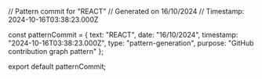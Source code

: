 // Pattern commit for "REACT"
// Generated on 16/10/2024
// Timestamp: 2024-10-16T03:38:23.000Z

const patternCommit = {
  text: "REACT",
  date: "16/10/2024",
  timestamp: "2024-10-16T03:38:23.000Z",
  type: "pattern-generation",
  purpose: "GitHub contribution graph pattern"
};

export default patternCommit;

